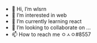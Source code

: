 - 👋 Hi, I’m wlsrn
- 👀 I’m interested in web
- 🌱 I’m currently learning react
- 💞️ I’m looking to collaborate on ...
- 📫 How to reach me ㅇㅅㅇ#8557

<!---
wlsrn/wlsrn is a ✨ special ✨ repository because its `README.md` (this file) appears on your GitHub profile.
You can click the Preview link to take a look at your changes.
--->
